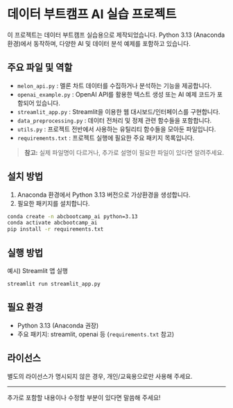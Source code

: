 
# 데이터 부트캠프 AI 실습 프로젝트

이 프로젝트는 데이터 부트캠프 실습용으로 제작되었습니다. Python 3.13 (Anaconda 환경)에서 동작하며, 다양한 AI 및 데이터 분석 예제를 포함하고 있습니다.

## 주요 파일 및 역할

- `melon_api.py` : 멜론 차트 데이터를 수집하거나 분석하는 기능을 제공합니다.
- `openai_example.py` : OpenAI API를 활용한 텍스트 생성 또는 AI 예제 코드가 포함되어 있습니다.
- `streamlit_app.py` : Streamlit을 이용한 웹 대시보드/인터페이스를 구현합니다.
- `data_preprocessing.py` : 데이터 전처리 및 정제 관련 함수들을 포함합니다.
- `utils.py` : 프로젝트 전반에서 사용하는 유틸리티 함수들을 모아둔 파일입니다.
- `requirements.txt` : 프로젝트 실행에 필요한 주요 패키지 목록입니다.

> **참고:** 실제 파일명이 다르거나, 추가로 설명이 필요한 파일이 있다면 알려주세요.

## 설치 방법

1. Anaconda 환경에서 Python 3.13 버전으로 가상환경을 생성합니다.
2. 필요한 패키지를 설치합니다.

```bash
conda create -n abcbootcamp_ai python=3.13
conda activate abcbootcamp_ai
pip install -r requirements.txt
```

## 실행 방법

예시) Streamlit 앱 실행

```bash
streamlit run streamlit_app.py
```

## 필요 환경

- Python 3.13 (Anaconda 권장)
- 주요 패키지: streamlit, openai 등 (`requirements.txt` 참고)

## 라이선스

별도의 라이선스가 명시되지 않은 경우, 개인/교육용으로만 사용해 주세요.

---

추가로 포함할 내용이나 수정할 부분이 있다면 말씀해 주세요!